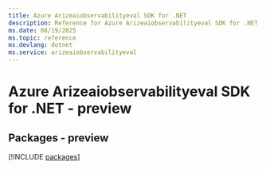 ```yaml
---
title: Azure Arizeaiobservabilityeval SDK for .NET
description: Reference for Azure Arizeaiobservabilityeval SDK for .NET
ms.date: 08/19/2025
ms.topic: reference
ms.devlang: dotnet
ms.service: arizeaiobservabilityeval
---
```

# Azure Arizeaiobservabilityeval SDK for .NET - preview
## Packages - preview
[!INCLUDE [packages](arizeaiobservabilityeval-index.md)]